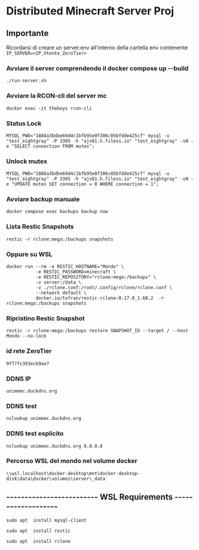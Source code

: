 # Distributed Minecraft Server Proj
## Importante
Ricordarsi di creare un server.env all'interno della cartella env contenente `IP_SERVER=<IP_Utente_ZeroTier>`

### Avviare il server comprendendo il docker compose up --build
`./run-server.sh`

### Avviare la RCON-cli del server mc
`docker exec -it theboys rcon-cli`

### Status Lock
```
MYSQL_PWD="1888a3bdbe69d4c1bfb95e0f306c05bfdde425cf" mysql -u "test_eightgray" -P 3305 -h "ajv81.h.filess.io" "test_eightgray" -sN -e "SELECT connection FROM mutex";
```

### Unlock mutex
```
MYSQL_PWD="1888a3bdbe69d4c1bfb95e0f306c05bfdde425cf" mysql -u "test_eightgray" -P 3305 -h "ajv81.h.filess.io" "test_eightgray" -sN -e "UPDATE mutex SET connection = 0 WHERE connection = 1";
```

### Avviare backup manuale
`docker compose exec backups backup now`

### Lista Restic Snapshots
`restic -r rclone:mega:/backups snapshots`

### Oppure su WSL
```
docker run --rm -e RESTIC_HOSTNAME="Mondo" \
           -e RESTIC_PASSWORD=minecraft \
           -e RESTIC_REPOSITORY="rclone:mega:/backups" \
           -v server:/data \
           -v ./rclone.conf:/root/.config/rclone/rclone.conf \
           --network default \
           docker.io/tofran/restic-rclone:0.17.0_1.68.2  -r rclone:mega:/backups snapshots
```

### Ripristino Restic Snapshot
`restic -r rclone:mega:/backups restore SNAPSHOT_ID --target / --host Mondo --no-lock`

### id rete ZeroTier
`9f77fc393ecb9ae7`

### DDNS IP
`unimemc.duckdns.org`

### DDNS test
`nslookup unimemc.duckdns.org`
### DDNS test esplicito
`nslookup unimemc.duckdns.org 8.8.8.8`

### Percorso WSL del mondo nel volume docker
`\\wsl.localhost\docker-desktop\mnt\docker-desktop-disk\data\docker\volumes\server\_data`

## ------------------------- WSL Requirements -------------------
`sudo apt  install mysql-client`

`sudo apt  install restic`

`sudo apt  install rclone`
